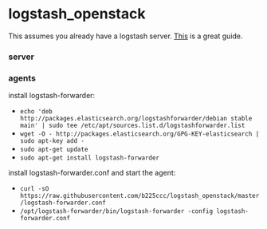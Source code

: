 # logstash_openstack

This assumes you already have a logstash server.  [This](https://www.digitalocean.com/community/tutorials/how-to-install-elasticsearch-logstash-and-kibana-4-on-ubuntu-14-04) is a great guide.

### server


### agents
install logstash-forwarder:

* `echo 'deb http://packages.elasticsearch.org/logstashforwarder/debian stable main' | sudo tee /etc/apt/sources.list.d/logstashforwarder.list`
* `wget -O - http://packages.elasticsearch.org/GPG-KEY-elasticsearch | sudo apt-key add -`
* `sudo apt-get update`
* `sudo apt-get install logstash-forwarder`


install logstash-forwarder.conf and start the agent:

* `curl -sO https://raw.githubusercontent.com/b225ccc/logstash_openstack/master/logstash-forwarder.conf`
* `/opt/logstash-forwarder/bin/logstash-forwarder -config logstash-forwarder.conf`
